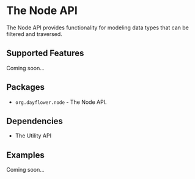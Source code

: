 The Node API
============
The Node API provides functionality for modeling data types that can be filtered and traversed.

Supported Features
------------------
Coming soon...

Packages
--------
* `org.dayflower.node` - The Node API.

Dependencies
------------
* The Utility API

Examples
--------
Coming soon...